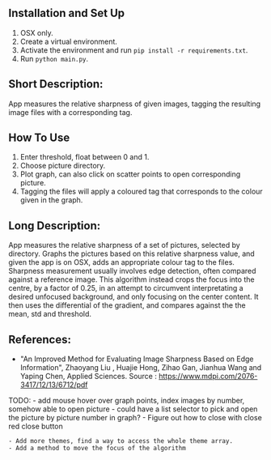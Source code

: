 ## Installation and Set Up

1. OSX only.
2. Create a virtual environment.
3. Activate the environment and run `pip install -r requirements.txt`.
4. Run `python main.py`.

## Short Description:

App measures the relative sharpness of given images, tagging the resulting image files with a corresponding tag.

## How To Use

1. Enter threshold, float between 0 and 1.
2. Choose picture directory.
3. Plot graph, can also click on scatter points to open corresponding picture.
4. Tagging the files will apply a coloured tag that corresponds to the colour given in the graph.

## Long Description:

App measures the relative sharpness of a set of pictures, selected by directory.
Graphs the pictures based on this relative sharpness value, and given the app is on OSX, adds an appropriate colour tag to the files.
Sharpness measurement usually involves edge detection, often compared against a reference image. This algorithm instead crops the focus into the centre, by a factor of 0.25, in an attempt to circumvent interpretating a desired unfocused background, and only focusing on the center content. It then uses the differential of the gradient, and compares against the the mean, std and threshold.

## References:

- "An Improved Method for Evaluating Image Sharpness Based on Edge Information",
  Zhaoyang Liu , Huajie Hong, Zihao Gan, Jianhua Wang and Yaping Chen,
  Applied Sciences.
  Source : https://www.mdpi.com/2076-3417/12/13/6712/pdf

TODO: - add mouse hover over graph points, index images by number, somehow able to open picture - could have a list selector to pick and open the picture by picture number in graph? - Figure out how to close with close red close button

    - Add more themes, find a way to access the whole theme array.
    - Add a method to move the focus of the algorithm
